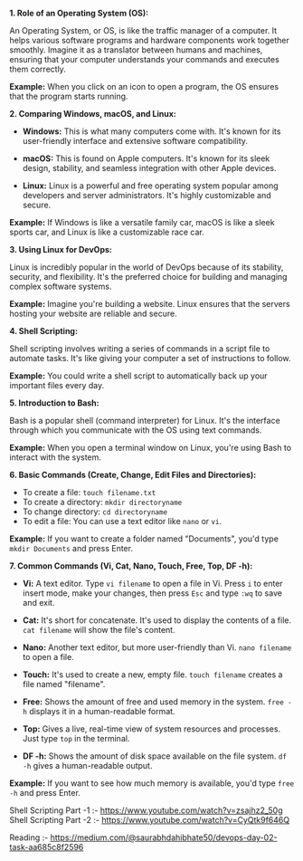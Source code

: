 

**1. Role of an Operating System (OS):**

An Operating System, or OS, is like the traffic manager of a computer. It helps various software programs and hardware components work together smoothly. Imagine it as a translator between humans and machines, ensuring that your computer understands your commands and executes them correctly.

**Example:** When you click on an icon to open a program, the OS ensures that the program starts running.

**2. Comparing Windows, macOS, and Linux:**

- **Windows:** This is what many computers come with. It's known for its user-friendly interface and extensive software compatibility.

- **macOS:** This is found on Apple computers. It's known for its sleek design, stability, and seamless integration with other Apple devices.

- **Linux:** Linux is a powerful and free operating system popular among developers and server administrators. It's highly customizable and secure.

**Example:** If Windows is like a versatile family car, macOS is like a sleek sports car, and Linux is like a customizable race car.

**3. Using Linux for DevOps:**

Linux is incredibly popular in the world of DevOps because of its stability, security, and flexibility. It's the preferred choice for building and managing complex software systems.

**Example:** Imagine you're building a website. Linux ensures that the servers hosting your website are reliable and secure.

**4. Shell Scripting:**

Shell scripting involves writing a series of commands in a script file to automate tasks. It's like giving your computer a set of instructions to follow.

**Example:** You could write a shell script to automatically back up your important files every day.

**5. Introduction to Bash:**

Bash is a popular shell (command interpreter) for Linux. It's the interface through which you communicate with the OS using text commands.

**Example:** When you open a terminal window on Linux, you're using Bash to interact with the system.

**6. Basic Commands (Create, Change, Edit Files and Directories):**

- To create a file: `touch filename.txt`
- To create a directory: `mkdir directoryname`
- To change directory: `cd directoryname`
- To edit a file: You can use a text editor like `nano` or `vi`.

**Example:** If you want to create a folder named "Documents", you'd type `mkdir Documents` and press Enter.

**7. Common Commands (Vi, Cat, Nano, Touch, Free, Top, DF -h):**

- **Vi:** A text editor. Type `vi filename` to open a file in Vi. Press `i` to enter insert mode, make your changes, then press `Esc` and type `:wq` to save and exit.

- **Cat:** It's short for concatenate. It's used to display the contents of a file. `cat filename` will show the file's content.

- **Nano:** Another text editor, but more user-friendly than Vi. `nano filename` to open a file.

- **Touch:** It's used to create a new, empty file. `touch filename` creates a file named "filename".

- **Free:** Shows the amount of free and used memory in the system. `free -h` displays it in a human-readable format.

- **Top:** Gives a live, real-time view of system resources and processes. Just type `top` in the terminal.

- **DF -h:** Shows the amount of disk space available on the file system. `df -h` gives a human-readable output.

**Example:** If you want to see how much memory is available, you'd type `free -h` and press Enter.

Shell Scripting Part -1 :- https://www.youtube.com/watch?v=zsajhz2_50g
Shell Scripting Part -2 :- https://www.youtube.com/watch?v=CyQtk9f646Q

Reading :- https://medium.com/@saurabhdahibhate50/devops-day-02-task-aa685c8f2596